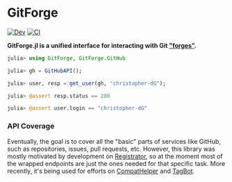 # GitForge

[![Dev](https://img.shields.io/badge/docs-dev-blue.svg)](https://juliaweb.github.io/GitForge.jl/dev)
[![CI](https://github.com/JuliaWeb/GitForge.jl/actions/workflows/CI.yml/badge.svg)](https://github.com/JuliaWeb/GitForge.jl/actions/workflows/CI.yml)

**GitForge.jl is a unified interface for interacting with Git ["forges"](https://en.wikipedia.org/wiki/Forge_(software)).**

```julia
julia> using GitForge, GitForge.GitHub

julia> gh = GitHubAPI();

julia> user, resp = get_user(gh, "christopher-dG");

julia> @assert resp.status == 200

julia> @assert user.login == "christopher-dG"
```

### API Coverage

Eventually, the goal is to cover all the "basic" parts of services like GitHub, such as repositories, issues, pull requests, etc.
However, this library was mostly motivated by development on [Registrator](https://github.com/JuliaRegistries/Registrator.jl), so at the moment most of the wrapped endpoints are just the ones needed for that specific task.
More recently, it's being used for efforts on [CompatHelper](https://github.com/JuliaRegistries/CompatHelper.jl) and [TagBot](https://github.com/JuliaRegistries/TagBot).
